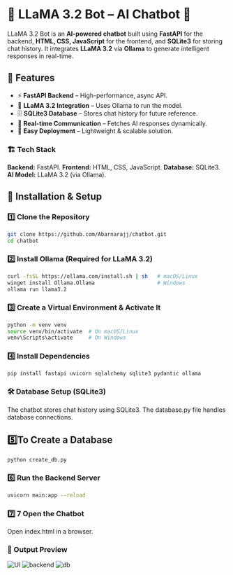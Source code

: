 # 🤖 LLaMA 3.2 Bot – AI Chatbot 🚀  

LLaMA 3.2 Bot is an **AI-powered chatbot** built using **FastAPI** for the backend, **HTML, CSS, JavaScript** for the frontend, and **SQLite3** for storing chat history. It integrates **LLaMA 3.2** via **Ollama** to generate intelligent responses in real-time.  

## 🌟 Features  
- ⚡ **FastAPI Backend** – High-performance, async API.  
- 🤖 **LLaMA 3.2 Integration** – Uses Ollama to run the model.  
- 🗄 **SQLite3 Database** – Stores chat history for future reference.  
- 📡 **Real-time Communication** – Fetches AI responses dynamically.  
- 🔌 **Easy Deployment** – Lightweight & scalable solution.  

### 🏗 Tech Stack
**Backend:** FastAPI.
**Frontend:** HTML, CSS, JavaScript.
**Database:** SQLite3.
**AI Model:** LLaMA 3.2 (via Ollama).


## 🚀 Installation & Setup  

### 1️⃣ Clone the Repository  
```bash
git clone https://github.com/Abarnarajj/chatbot.git
cd chatbot
```
### 2️⃣ Install Ollama (Required for LLaMA 3.2)
```bash
curl -fsSL https://ollama.com/install.sh | sh   # macOS/Linux
winget install Ollama.Ollama                    # Windows
ollama run llama3.2
```
### 3️⃣ Create a Virtual Environment & Activate It
```bash
python -m venv venv
source venv/bin/activate  # On macOS/Linux
venv\Scripts\activate     # On Windows
```
### 4️⃣ Install Dependencies
```bash
pip install fastapi uvicorn sqlalchemy sqlite3 pydantic ollama
```
### 🛠 Database Setup (SQLite3)
The chatbot stores chat history using SQLite3. The database.py file handles database connections.
## 5️⃣To Create a Database
```bash
python create_db.py
```
### 6️⃣ Run the Backend Server
```bash
uvicorn main:app --reload
```
### 7️⃣ 7 Open the Chatbot
Open index.html in a browser.

### 📸 Output Preview
![UI](https://github.com/user-attachments/assets/cbd21733-24bb-41c7-bc85-77ab3d310d91)
![backend](https://github.com/user-attachments/assets/cfcbc709-1f73-4acd-93f3-dc374fc9aa91)
![db](https://github.com/user-attachments/assets/6c9484dd-4df2-4677-bb61-016035422ddc)





